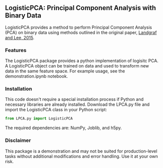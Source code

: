 ## LogisticPCA: Principal Component Analysis with Binary Data
LogisticPCA provides a method to perform Principal Component Analysis (PCA) on binary data using methods outlined in the original paper, [Landgraf and Lee, 2015](https://arxiv.org/pdf/1510.06112.pdf).

### Features
The LogisticPCA package provides a python implementation of logisitc PCA. A LogisticPCA object can be trained on data and used to transform new data in the same feature space. For example usage, see the demonstration.ipynb notebook.

### Installation
This code doesn't require a special installation process if Python and necessary libraries are already installed. Download the LPCA.py file and import the LogisticPCA class in your Python script:

```python
from LPCA.py import LogisticPCA
```

The required dependencies are: NumPy, Joblib, and h5py. 

### Disclaimer
This package is a demonstration and may not be suited for production-level tasks without additional modifications and error handling. Use it at your own risk.

